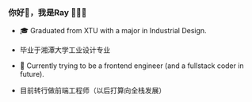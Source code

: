 ### 你好👋，我是Ray 👩🏻‍💻


<!--
**rayyangcoding/rayyangcoding** is a ✨ _special_ ✨ repository because its `README.md` (this file) appears on your GitHub profile.

Here are some ideas to get you started:

- 🔭 I’m currently working on ...
- 🌱 I’m currently learning ...
- 👯 I’m looking to collaborate on ...
- 🤔 I’m looking for help with ...
- 💬 Ask me about ...
- 📫 How to reach me: ...
- 😄 Pronouns: ...
- ⚡ Fun fact: ...
-->


- 🎓  Graduated from XTU with a major in Industrial Design.
- 毕业于湘潭大学工业设计专业 

- 🌱 Currently trying to be a frontend engineer (and a fullstack coder in future).
- 目前转行做前端工程师（以后打算向全栈发展）  

